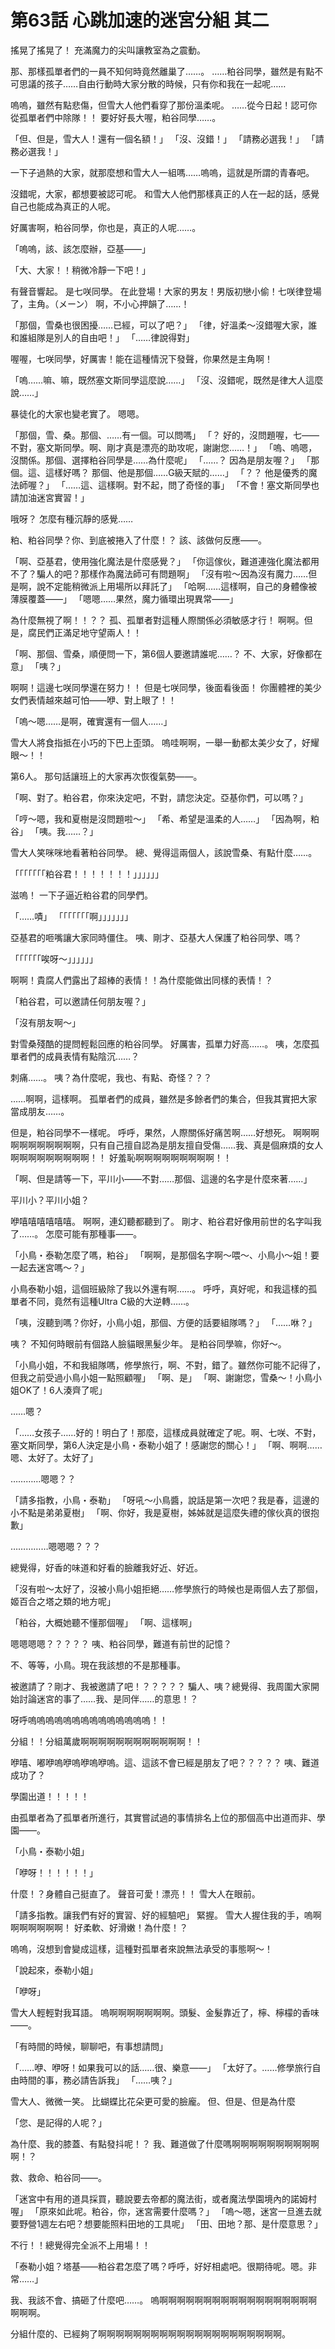 # 第63話 心跳加速的迷宮分組 其二

搖晃了搖晃了！
充滿魔力的尖叫讓教室為之震動。

那、那樣孤單者們的一員不知何時竟然離巢了……。
……粕谷同學，雖然是有點不可思議的孩子……自由行動時大家分散的時候，只有你和我在一起呢……

嗚嗚，雖然有點悲傷，但雪大人他們看穿了那份溫柔呢。
……從今日起！認可你從孤單者們中除隊！！
要好好長大喔，粕谷同學……。

「但、但是，雪大人！還有一個名額！」
「沒、沒錯！」
「請務必選我！」
「請務必選我！」

一下子過熱的大家，就那麼想和雪大人一組嗎……嗚嗚，這就是所謂的青春吧。

沒錯呢，大家，都想要被認可呢。
和雪大人他們那樣真正的人在一起的話，感覺自己也能成為真正的人呢。

好厲害啊，粕谷同學，你也是，真正的人呢……。

「嗚嗚，該、該怎麼辦，亞基——」

「大、大家！！稍微冷靜一下吧！」

有聲音響起。
是七咲同學。
在此登場！大家的男友！男版初戀小偷！七咲律登場了，主角。（メーン）
啊，不小心押韻了……！

「那個，雪桑也很困擾……已經，可以了吧？」
「律，好溫柔～沒錯喔大家，誰和誰組隊是別人的自由吧！」
「……律說得對」

喔喔，七咲同學，好厲害！能在這種情況下發聲，你果然是主角啊！

「嗚……嘛、嘛，既然塞文斯同學這麼說……」
「沒、沒錯呢，既然是律大人這麼說……」

暴徒化的大家也變老實了。
嗯嗯。

「那個，雪、桑。那個、……有一個。可以問嗎」
「？ 好的，沒問題喔，七——不對，塞文斯同學。啊、剛才真是漂亮的助攻呢，謝謝您……！」
「嗚、嗚嗯，沒關係。那個、選擇粕谷同學是……為什麼呢」
「……？ 因為是朋友喔？」
「那個。這、這樣好嗎？ 那個、他是那個……G級天賦的……」
「？？ 他是優秀的魔法師喔？」
「……這、這樣啊。對不起，問了奇怪的事」
「不會！塞文斯同學也請加油迷宮實習！」

哦呀？
怎麼有種沉靜的感覺……

粕、粕谷同學？你、到底被捲入了什麼！？
該、該做何反應——。

「啊、亞基君，使用強化魔法是什麼感覺？」
「你這傢伙，難道連強化魔法都用不了？騙人的吧？那樣作為魔法師可有問題啊」
「沒有啦～因為沒有魔力……但是啊，說不定能稍微派上用場所以拜託了」
「哈啊……這樣啊，自己的身體像被薄膜覆蓋——」
「嗯嗯……果然，魔力循環出現異常——」

為什麼無視了啊！！？？
孤、孤單者對這種人際關係必須敏感才行！
啊啊。但是，腐民們正滿足地守望兩人！！

「啊、那個、雪桑，順便問一下，第6個人要邀請誰呢……？ 不、大家，好像都在意」
「咦？」

啊啊！這邊七咲同學還在努力！！
但是七咲同學，後面看後面！
你團體裡的美少女們表情越來越可怕——咿、對上眼了！！

「嗚～嗯……是啊，確實還有一個人……」

雪大人將食指抵在小巧的下巴上歪頭。
嗚哇啊啊，一舉一動都太美少女了，好耀眼～！！

第6人。
那句話讓班上的大家再次恢復氣勢——。

「啊、對了。粕谷君，你來決定吧，不對，請您決定。亞基你們，可以嗎？」

「哼～嗯，我和夏樹是沒問題啦～」
「希、希望是溫柔的人……」
「因為啊，粕谷」
「咦。我……？」

雪大人笑咪咪地看著粕谷同學。
總、覺得這兩個人，該說雪桑、有點什麼……。

「「「「「「「粕谷君！！！！！！！」」」」」」

滋嗚！
一下子逼近粕谷君的同學們。

「……嘖」
「「「「「「「啊」」」」」」」

亞基君的咂嘴讓大家同時僵住。
咦、剛才、亞基大人保護了粕谷同學、嗎？

「「「「「「唉呀～」」」」」」

啊啊！貴腐人們露出了超棒的表情！！為什麼能做出同樣的表情！？

「粕谷君，可以邀請任何朋友喔？」

「沒有朋友啊～」

對雪桑殘酷的提問輕鬆回應的粕谷同學。
好厲害，孤單力好高……。
咦，怎麼孤單者們的成員表情有點陰沉……？

刺痛……。
咦？為什麼呢，我也、有點、奇怪？？？

……啊啊，這樣啊。
孤單者們的成員，雖然是多餘者們的集合，但我其實把大家當成朋友……。

但是，粕谷同學不一樣呢。
呼呼，果然，人際關係好痛苦啊……好想死。
啊啊啊啊啊啊啊啊啊啊啊，只有自己擅自認為是朋友擅自受傷……我、真是個麻煩的女人啊啊啊啊啊啊啊啊啊！！
好羞恥啊啊啊啊啊啊啊啊啊！！

「啊、但是請等一下，平川小——不對……那個、這邊的名字是什麼來著……」

平川小？平川小姐？

咿嘻嘻嘻嘻嘻嘻。
啊啊，連幻聽都聽到了。
剛才、粕谷君好像用前世的名字叫我了……。
怎麼可能有那種事——。

「小鳥・泰勒怎麼了嗎，粕谷」
「啊啊，是那個名字啊～喂～、小鳥小～姐！要一起去迷宮嗎～？」

小鳥泰勒小姐，這個班級除了我以外還有啊……。
呼呼，真好呢，和我這樣的孤單者不同，竟然有這種Ultra C級的大逆轉……。

「咦，沒聽到嗎？你好，小鳥小姐，那個、方便的話要組隊嗎？」
「……咻？」

咦？
不知何時眼前有個路人臉貓眼黑髮少年。
是粕谷同學嘛，你好～。

「小鳥小姐，不和我組隊嗎，修學旅行，啊、不對，錯了。雖然你可能不記得了，但我之前受過小鳥小姐一點照顧喔」
「啊、是」
「啊、謝謝您，雪桑～！小鳥小姐OK了！6人湊齊了呢」

……嗯？

「……女孩子……好的！明白了！那麼，這樣成員就確定了呢。啊、七咲、不對，塞文斯同學，第6人決定是小鳥・泰勒小姐了！感謝您的關心！」
「啊、啊啊……嗯、太好了。太好了」

…………嗯嗯？？

「請多指教，小鳥・泰勒」
「呀吼～小鳥醬，說話是第一次吧？我是春，這邊的小不點是弟弟夏樹」
「啊、你好，我是夏樹，姊姊就是這麼失禮的傢伙真的很抱歉」

……………嗯嗯嗯？？？

總覺得，好香的味道和好看的臉離我好近、好近。

「沒有啦～太好了，沒被小鳥小姐拒絕……修學旅行的時候也是兩個人去了那個，姬百合之塔之類的地方呢」

「粕谷，大概她聽不懂那個喔」
「啊、這樣啊」

嗯嗯嗯嗯？？？？？ 咦、粕谷同學，難道有前世的記憶？

不、等等，小鳥。現在我該想的不是那種事。

被邀請了？剛才、我被邀請了吧！？？？？？
騙人、咦？總覺得、我周圍大家開始討論迷宮的事了……我、是同伴……的意思！？

呀呼嗚嗚嗚嗚嗚嗚嗚嗚嗚嗚嗚嗚嗚嗚！！

分組！！分組萬歲啊啊啊啊啊啊啊啊啊啊啊啊！！

咿嘻、嘟咿嗚咿嗚咿嗚咿嗚。這、這該不會已經是朋友了吧？？？？？
咦、難道成功了？

學園出道！！！！！

由孤單者為了孤單者所進行，其實嘗試過的事情排名上位的那個高中出道而非、學園——。

「小鳥・泰勒小姐」

「咿呀！！！！！！」

什麼！？身體自己挺直了。
聲音可愛！漂亮！！
雪大人在眼前。

「請多指教。讓我們有好的實習、好的經驗吧」
緊握。
雪大人握住我的手，嗚啊啊啊啊啊啊啊！
好柔軟、好滑嫩！為什麼！？

嗚嗚，沒想到會變成這樣，這種對孤單者來說無法承受的事態啊～！

「說起來，泰勒小姐」

「咿呀」

雪大人輕輕對我耳語。
嗚啊啊啊啊啊啊啊。頭髮、金髮靠近了，檸、檸檬的香味——。

「有時間的時候，聊聊吧，有事想請問」

「……咿、咿呀！如果我可以的話……很、樂意——」
「太好了。……修學旅行自由時間的事，務必請告訴我」
「……咦？」

雪大人、微微一笑。
比蝴蝶比花朵更可愛的臉龐。
但、但是、但是為什麼

「您、是記得的人呢？」

為什麼、我的膝蓋、有點發抖呢！？
我、難道做了什麼嗎啊啊啊啊啊啊啊啊啊啊啊！？

救、救命、粕谷同——。

「迷宮中有用的道具採買，聽說要去帝都的魔法街，或者魔法學園境內的諾姆村喔」
「原來如此呢。粕谷，你，迷宮需要什麼嗎？」
「嗚～嗯，迷宮一旦進去就要野營1週左右吧？想要能照料田地的工具呢」
「田、田地？那、是什麼意思？」

不行！！總覺得完全派不上用場！！

「泰勒小姐？塔基——粕谷君怎麼了嗎？呼呼，好好相處吧。很期待呢。嗯。非常……」

我、我該不會、搞砸了什麼吧……。
嗚啊啊啊啊啊啊啊啊啊啊啊啊啊啊啊啊啊啊啊啊啊。

分組什麼的、已經夠了啊啊啊啊啊啊啊啊啊啊啊啊啊啊啊啊啊啊啊啊啊。